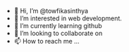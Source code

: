 - 👋 Hi, I’m @towfikasinthya
- 👀 I’m interested in web development.
- 🌱 I’m currently learning github
- 💞️ I’m looking to collaborate on 
- 📫 How to reach me ...

<!---
towfikasinthya/towfikasinthya is a ✨ special ✨ repository because its `README.md` (this file) appears on your GitHub profile.
You can click the Preview link to take a look at your changes.
--->
